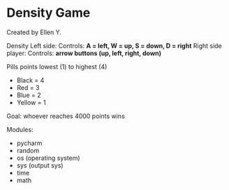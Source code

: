 # Density Game
Created by Ellen Y.

Density 
Left side: 
Controls: **A = left, W = up, S = down, D = right**
Right side player: 
Controls: **arrow buttons (up, left, right, down)**

Pills points lowest (1) to highest (4) 
- Black = 4
- Red = 3
- Blue = 2
- Yellow = 1

Goal: whoever reaches 4000 points wins

Modules: 
- pycharm
- random
- os (operating system) 
- sys (output sys)
- time
- math
